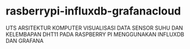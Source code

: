 # rasberrypi-influxdb-grafanacloud
UTS ARSITEKTUR KOMPUTER VISUALISASI DATA SENSOR SUHU DAN KELEMBAPAN DHT11 PADA RASPBERRY PI MENGGUNAKAN INFLUXDB DAN GRAFANA
